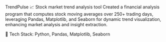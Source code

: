 TrendPulse
📈 Stock market trend analysis tool
Created a financial analysis program that computes stock moving averages over 250+ trading days, leveraging Pandas, Matplotlib, and Seaborn for dynamic trend visualization, enhancing market analysis and insight extraction.

🔗 Tech Stack: Python, Pandas, Matplotlib, Seaborn
